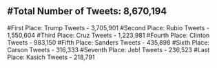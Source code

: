#Total Number of Tweets: 8,670,194 
---
#First Place: Trump Tweets - 3,705,901
#Second Place: Rubio Tweets - 1,550,604
#Third Place: Cruz Tweets - 1,223,981
#Fourth Place: Clinton Tweets - 983,150
#Fifth Place: Sanders Tweets - 435,898
#Sixth Place: Carson Tweets - 316,333
#Seventh Place: Jeb! Tweets - 236,523
#Last Place: Kasich Tweets - 218,791
